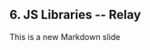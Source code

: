##  6. JS Libraries -- Relay <!-- .element: data-theme="ka-content" -->

This is a new Markdown slide
